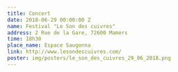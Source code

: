 ```yaml
---
title: Concert
date: 2018-06-29 00:00:00 Z
name: Festival "Le Son des cuivres"
address: 2 Rue de la Gare, 72600 Mamers
time: 18h30
place_name: Espace Saugonna
link: http://www.lesondescuivres.com/
poster: img/posters/le_son_des_cuivres_29_06_2018.png
---
```


